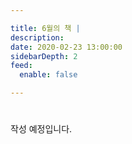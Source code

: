 ```yaml
---

title: 6월의 책 |
description:
date: 2020-02-23 13:00:00
sidebarDepth: 2
feed:
  enable: false

---
```


#

작성 예정입니다.
